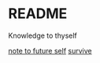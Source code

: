 # README

Knowledge to thyself

[note to future self](./note-to-future-self.md)
[survive](./survive.md)


